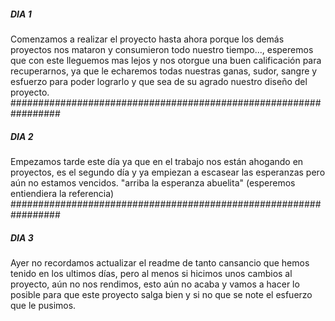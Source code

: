 ##### DIA 1 #####
Comenzamos a realizar el proyecto hasta ahora 
porque los demás proyectos nos mataron y consumieron todo nuestro tiempo..., 
esperemos que con este lleguemos mas lejos y nos otorgue una buen calificación para recuperarnos, 
ya que le echaremos todas nuestras ganas, sudor, sangre y esfuerzo para poder lograrlo y que sea de su agrado nuestro diseño del proyecto.
#################################################################

##### DIA 2 #####
Empezamos tarde este día ya que en el trabajo nos están ahogando en proyectos, 
es el segundo día y ya empiezan a escasear las esperanzas pero aún no estamos vencidos.
"arriba la esperanza abuelita" (esperemos entiendiera la referencia)
#################################################################

##### DIA 3 #####
Ayer no recordamos actualizar el readme de tanto cansancio que hemos tenido en los ultimos días,
pero al menos si hicimos unos cambios al proyecto, aún no nos rendimos, esto aún no acaba y vamos a hacer lo posible para que este proyecto salga bien
y si no que se note el esfuerzo que le pusimos.

